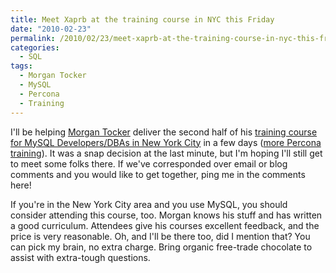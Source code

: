 ```yaml
---
title: Meet Xaprb at the training course in NYC this Friday
date: "2010-02-23"
permalink: /2010/02/23/meet-xaprb-at-the-training-course-in-nyc-this-friday/
categories:
  - SQL
tags:
  - Morgan Tocker
  - MySQL
  - Percona
  - Training
---
```

I'll be helping [Morgan Tocker][1] deliver the second half of his [training course for MySQL Developers/DBAs in New York City][2] in a few days ([more Percona training][3]). It was a snap decision at the last minute, but I'm hoping I'll still get to meet some folks there. If we've corresponded over email or blog comments and you would like to get together, ping me in the comments here!

If you're in the New York City area and you use MySQL, you should consider attending this course, too. Morgan knows his stuff and has written a good curriculum. Attendees give his courses excellent feedback, and the price is very reasonable. Oh, and I'll be there too, did I mention that? You can pick my brain, no extra charge. Bring organic free-trade chocolate to assist with extra-tough questions.

 [1]: http://www.percona.com/team/morgan-tocker.html
 [2]: http://percona-ny-nyc-rss.eventbrite.com/
 [3]: http://www.mysqlperformanceblog.com/2010/01/14/2010-percona-training-schedule/
